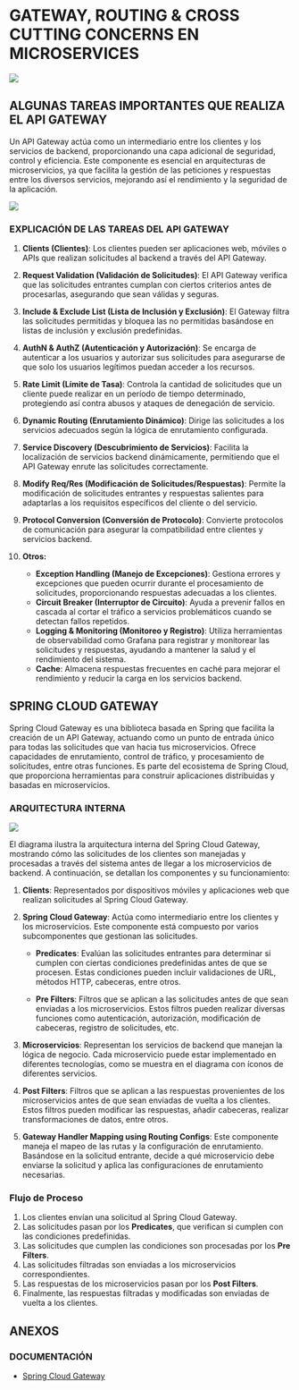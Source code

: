 GATEWAY, ROUTING & CROSS CUTTING CONCERNS EN MICROSERVICES
===

![](https://drive.google.com/uc?export=view&id=1rstuE2b7tWQfjNDHx5yTfnDpor2v-AqY)

## ALGUNAS TAREAS IMPORTANTES QUE REALIZA EL API GATEWAY
Un API Gateway actúa como un intermediario entre los clientes y los servicios de backend, proporcionando una capa adicional de seguridad, control y eficiencia. Este componente es esencial en arquitecturas de microservicios, ya que facilita la gestión de las peticiones y respuestas entre los diversos servicios, mejorando así el rendimiento y la seguridad de la aplicación.

![](https://drive.google.com/uc?export=view&id=1rstuE2b7tWQfjNDHx5yTfnDpor2v-AqY)
 
### EXPLICACIÓN DE LAS TAREAS DEL API GATEWAY

1. **Clients (Clientes)**: Los clientes pueden ser aplicaciones web, móviles o APIs que realizan solicitudes al backend a través del API Gateway.

2. **Request Validation (Validación de Solicitudes)**: El API Gateway verifica que las solicitudes entrantes cumplan con ciertos criterios antes de procesarlas, asegurando que sean válidas y seguras.

3. **Include & Exclude List (Lista de Inclusión y Exclusión)**: El Gateway filtra las solicitudes permitidas y bloquea las no permitidas basándose en listas de inclusión y exclusión predefinidas.

4. **AuthN & AuthZ (Autenticación y Autorización)**: Se encarga de autenticar a los usuarios y autorizar sus solicitudes para asegurarse de que solo los usuarios legítimos puedan acceder a los recursos.

5. **Rate Limit (Límite de Tasa)**: Controla la cantidad de solicitudes que un cliente puede realizar en un período de tiempo determinado, protegiendo así contra abusos y ataques de denegación de servicio.

6. **Dynamic Routing (Enrutamiento Dinámico)**: Dirige las solicitudes a los servicios adecuados según la lógica de enrutamiento configurada.

7. **Service Discovery (Descubrimiento de Servicios)**: Facilita la localización de servicios backend dinámicamente, permitiendo que el API Gateway enrute las solicitudes correctamente.

8. **Modify Req/Res (Modificación de Solicitudes/Respuestas)**: Permite la modificación de solicitudes entrantes y respuestas salientes para adaptarlas a los requisitos específicos del cliente o del servicio.

9. **Protocol Conversion (Conversión de Protocolo)**: Convierte protocolos de comunicación para asegurar la compatibilidad entre clientes y servicios backend.

10. **Otros:**
    - **Exception Handling (Manejo de Excepciones)**: Gestiona errores y excepciones que pueden ocurrir durante el procesamiento de solicitudes, proporcionando respuestas adecuadas a los clientes.
    - **Circuit Breaker (Interruptor de Circuito)**: Ayuda a prevenir fallos en cascada al cortar el tráfico a servicios problemáticos cuando se detectan fallos repetidos.
    - **Logging & Monitoring (Monitoreo y Registro)**: Utiliza herramientas de observabilidad como Grafana para registrar y monitorear las solicitudes y respuestas, ayudando a mantener la salud y el rendimiento del sistema.
    - **Cache**: Almacena respuestas frecuentes en caché para mejorar el rendimiento y reducir la carga en los servicios backend.

## SPRING CLOUD GATEWAY
Spring Cloud Gateway es una biblioteca basada en Spring que facilita la creación de un API Gateway, actuando como un punto de entrada único para todas las solicitudes que van hacia tus microservicios. Ofrece capacidades de enrutamiento, control de tráfico, y procesamiento de solicitudes, entre otras funciones. Es parte del ecosistema de Spring Cloud, que proporciona herramientas para construir aplicaciones distribuidas y basadas en microservicios.

### ARQUITECTURA INTERNA

![](https://drive.google.com/uc?export=view&id=1rtyH3vkh1K61mjGLz5Tl_q_83G7LeofT)

El diagrama ilustra la arquitectura interna del Spring Cloud Gateway, mostrando cómo las solicitudes de los clientes son manejadas y procesadas a través del sistema antes de llegar a los microservicios de backend. A continuación, se detallan los componentes y su funcionamiento:

1. **Clients**: Representados por dispositivos móviles y aplicaciones web que realizan solicitudes al Spring Cloud Gateway.

2. **Spring Cloud Gateway**: Actúa como intermediario entre los clientes y los microservicios. Este componente está compuesto por varios subcomponentes que gestionan las solicitudes.

    - **Predicates**: Evalúan las solicitudes entrantes para determinar si cumplen con ciertas condiciones predefinidas antes de que se procesen. Estas condiciones pueden incluir validaciones de URL, métodos HTTP, cabeceras, entre otros.

    - **Pre Filters**: Filtros que se aplican a las solicitudes antes de que sean enviadas a los microservicios. Estos filtros pueden realizar diversas funciones como autenticación, autorización, modificación de cabeceras, registro de solicitudes, etc.

3. **Microservicios**: Representan los servicios de backend que manejan la lógica de negocio. Cada microservicio puede estar implementado en diferentes tecnologías, como se muestra en el diagrama con íconos de diferentes servicios.

4. **Post Filters**: Filtros que se aplican a las respuestas provenientes de los microservicios antes de que sean enviadas de vuelta a los clientes. Estos filtros pueden modificar las respuestas, añadir cabeceras, realizar transformaciones de datos, entre otros.

5. **Gateway Handler Mapping using Routing Configs**: Este componente maneja el mapeo de las rutas y la configuración de enrutamiento. Basándose en la solicitud entrante, decide a qué microservicio debe enviarse la solicitud y aplica las configuraciones de enrutamiento necesarias.

### Flujo de Proceso

1. Los clientes envían una solicitud al Spring Cloud Gateway.
2. Las solicitudes pasan por los **Predicates**, que verifican si cumplen con las condiciones predefinidas.
3. Las solicitudes que cumplen las condiciones son procesadas por los **Pre Filters**.
4. Las solicitudes filtradas son enviadas a los microservicios correspondientes.
5. Las respuestas de los microservicios pasan por los **Post Filters**.
6. Finalmente, las respuestas filtradas y modificadas son enviadas de vuelta a los clientes.

## ANEXOS
### DOCUMENTACIÓN
- [Spring Cloud Gateway](https://spring.io/projects/spring-cloud-gateway)